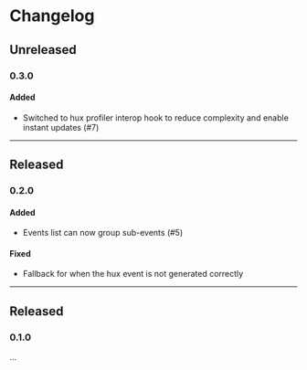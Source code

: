 # Changelog

## Unreleased

### 0.3.0

#### Added

- Switched to hux profiler interop hook to reduce complexity and enable instant updates (#7)

---

## Released

### 0.2.0

#### Added

- Events list can now group sub-events (#5)

#### Fixed

- Fallback for when the hux event is not generated correctly

---

## Released

### 0.1.0
...
